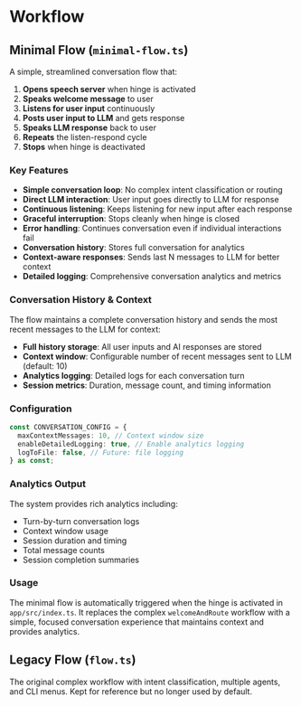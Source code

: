 # Workflow

## Minimal Flow (`minimal-flow.ts`)

A simple, streamlined conversation flow that:

1. **Opens speech server** when hinge is activated
2. **Speaks welcome message** to user
3. **Listens for user input** continuously
4. **Posts user input to LLM** and gets response
5. **Speaks LLM response** back to user
6. **Repeats** the listen-respond cycle
7. **Stops** when hinge is deactivated

### Key Features

- **Simple conversation loop**: No complex intent classification or routing
- **Direct LLM interaction**: User input goes directly to LLM for response
- **Continuous listening**: Keeps listening for new input after each response
- **Graceful interruption**: Stops cleanly when hinge is closed
- **Error handling**: Continues conversation even if individual interactions fail
- **Conversation history**: Stores full conversation for analytics
- **Context-aware responses**: Sends last N messages to LLM for better context
- **Detailed logging**: Comprehensive conversation analytics and metrics

### Conversation History & Context

The flow maintains a complete conversation history and sends the most recent messages to the LLM for context:

- **Full history storage**: All user inputs and AI responses are stored
- **Context window**: Configurable number of recent messages sent to LLM (default: 10)
- **Analytics logging**: Detailed logs for each conversation turn
- **Session metrics**: Duration, message count, and timing information

### Configuration

```typescript
const CONVERSATION_CONFIG = {
  maxContextMessages: 10, // Context window size
  enableDetailedLogging: true, // Enable analytics logging
  logToFile: false, // Future: file logging
} as const;
```

### Analytics Output

The system provides rich analytics including:

- Turn-by-turn conversation logs
- Context window usage
- Session duration and timing
- Total message counts
- Session completion summaries

### Usage

The minimal flow is automatically triggered when the hinge is activated in `app/src/index.ts`. It replaces the complex `welcomeAndRoute` workflow with a simple, focused conversation experience that maintains context and provides analytics.

## Legacy Flow (`flow.ts`)

The original complex workflow with intent classification, multiple agents, and CLI menus. Kept for reference but no longer used by default.
